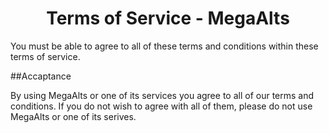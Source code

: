 <h1 align="center">Terms of Service - MegaAlts</h1>

You must be able to agree to all of these terms and conditions within these terms of service.

##Accaptance

By using MegaAlts or one of its services you agree to all of our terms and conditions. If you do not wish to agree with all of them, please do not use MegaAlts or one of its serives.

